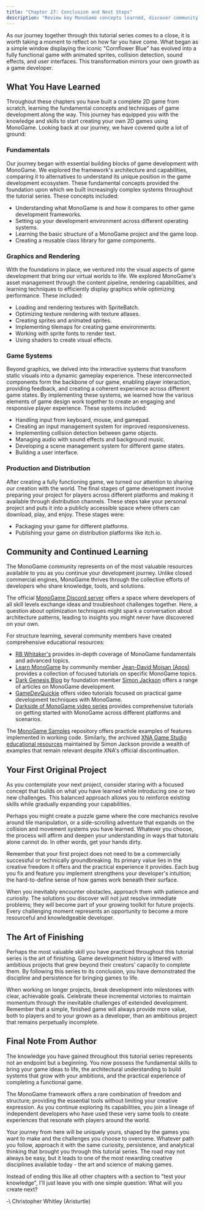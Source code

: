 ```yaml
---
title: "Chapter 27: Conclusion and Next Steps"
description: "Review key MonoGame concepts learned, discover community resources, and get practical advice for beginning your own game development projects."
---
```


As our journey together through this tutorial series comes to a close, it is worth taking a moment to reflect on how far you have come.  What began as a simple window displaying the iconic "Cornflower Blue" has evolved into a fully functional game with animated sprites, collision detection, sound effects, and user interfaces.  This transformation mirrors your own growth as a game developer.

## What You Have Learned

Throughout these chapters you have built a complete 2D game from scratch, learning the fundamental concepts and techniques of game development along the way.  This journey has equipped you with the knowledge and skills to start creating your own 2D games using MonoGame. Looking back at our journey, we have covered quite a lot of ground:

### Fundamentals

Our journey began with essential building blocks of game development with MonoGame.  We explored the framework's architecture and capabilities, comparing it to alternatives to understand its unique position in the game development ecosystem.  These fundamental concepts provided the foundation upon which we built increasingly complex systems throughout the tutorial series.  These concepts included:

- Understanding what MonoGame is and how it compares to other game development frameworks.
- Setting up your development environment across different operating systems.
- Learning the basic structure of a MonoGame project and the game loop.
- Creating a reusable class library for game components.

### Graphics and Rendering

With the foundations in place, we ventured into the visual aspects of game development that bring our virtual worlds to life.  We explored MonoGame's asset management through the content pipeline, rendering capabilities, and learning techniques to efficiently display graphics while optimizing performance.  These included:

- Loading and rendering textures with SpriteBatch.
- Optimizing texture rendering with texture atlases.
- Creating sprites and animated sprites.
- Implementing tilemaps for creating game environments.
- Working with sprite fonts to render text.
- Using shaders to create visual effects.

### Game Systems

Beyond graphics, we delved into the interactive systems that transform static visuals into a dynamic gameplay experience.  These interconnected components form the backbone of our game, enabling player interaction, providing feedback, and creating a coherent experience across different game states.  By implementing these systems, we learned how the various elements of game design work together to create an engaging and responsive player experience.  These systems included:

- Handling input from keyboard, mouse, and gamepad.
- Creating an input management system for improved responsiveness.
- Implementing collision detection between game objects.
- Managing audio with sound effects and background music.
- Developing a scene management system for different game states.
- Building a user interface.

### Production and Distribution

After creating a fully functioning game, we turned our attention to sharing our creation with the world.  The final stages of game development involve preparing your project for players across different platforms and making it available through distribution channels.  These steps take your personal project and puts it into a publicly accessible space where others can download, play, and enjoy.  These stages were:

- Packaging your game for different platforms.
- Publishing your game on distribution platforms like itch.io.

## Community and Continued Learning

The MonoGame community represents on of the most valuable resources available to you as you continue your development journey.  Unlike closed commercial engines, MonoGame thrives through the collective efforts of developers who share knowledge, tools, and solutions.

The official [MonoGame Discord server](https://discord.gg/MonoGame) offers a space where developers of all skill levels exchange ideas and troubleshoot challenges together.  Here, a question about optimization techniques might spark a conversation about architecture patterns, leading to insights you might never have discovered on your own.

For structure learning, several community members have created comprehensive educational resources:

- [RB Whitaker's](http://rbwhitaker.wikidot.com/MonoGame-getting-started-tutorials) provides in-depth coverage of MonoGame fundamentals and advanced topics.
- [Learn MonoGame](https://learn-MonoGame.github.io/) by community member [Jean-David Moisan (Apos)](https://github.com/Apostolique) provides a collection of focused tutorials on specific MonoGame topics.
- [Dark Genesis Blog](https://darkgenesis.zenithmoon.com/tag.html?tag=MonoGame) by foundation member [Simon Jackson](https://github.com/SimonDarksideJ) offers a range of articles on MonoGame development.
- [GameDevQuickie](https://www.youtube.com/@GameDevQuickie/) offers video tutorials focused on practical game development techniques with MonoGame.
- [Darkside of MonoGame video series](https://www.youtube.com/@DarksideofMonoGame) provides comprehensive tutorials on getting started with MonoGame across different platforms and scenarios.

The [MonoGame Samples](https://github.com/MonoGame/MonoGame.Samples) repository offers practicle examples of features implemented in working code. Similarly, the archived [XNA Game Studio educational resources](https://github.com/SimonDarksideJ/XNAGameStudio) maintained by Simon Jackson provide a wealth of examples that remain relevant despite XNA's official discontinuation.

## Your First Original Project

As you contemplate your next project, consider staring with a focused concept that builds on what you have learned while introducing one or two new challenges.  This balanced approach allows you to reinforce existing skills while gradually expanding your capabilities.

Perhaps you might create a puzzle game where the core mechanics revolve around tile manipulation, or a side-scrolling adventure that expands on the collision and movement systems you have learned.  Whatever you choose, the process will affirm and deepen your understanding in ways that tutorials alone cannot do.  In other words, get your hands dirty.

Remember that your first project does not need to be a commercially successful or technically groundbreaking.  Its primary value lies in the creative freedom it offers and the practical experience it provides.  Each bug you fix and feature you implement strengthens your developer's intuition; the hard-to-define sense of how games work beneath their surface.

When you inevitably encounter obstacles, approach them with patience and curiosity.  The solutions you discover will not just resolve immediate problems; they will become part of your growing toolkit for future projects. Every challenging moment represents an opportunity to become a more resourceful and knowledgeable developer.

## The Art of Finishing

Perhaps the most valuable skill you have practiced throughout this tutorial series is the art of finishing.  Game development history is littered with ambitious projects that grew beyond their creators' capacity to complete them.  By following this series to its conclusion, you have demonstrated the discipline and persistence for bringing games to life.

When working on longer projects, break development into milestones with clear, achievable goals.  Celebrate these incremental victories to maintain momentum through the inevitable challenges of extended development.  Remember that a simple, finished game will always provide more value, both to players and to your grown as a developer, than an ambitious project that remains perpetually incomplete.

## Final Note From Author

The knowledge you have gained throughout this tutorial series represents not an endpoint but a beginning. You now possess the fundamental skills to bring your game ideas to life, the architectural understanding to build systems that grow with your ambitions, and the practical experience of completing a functional game.

The MonoGame framework offers a rare combination of freedom and structure; providing the essential tools without limiting your creative expression.  As you continue exploring its capabilities, you join a lineage of independent developers who have used these very same tools to create experiences that resonate with players around the world.

Your journey from here will be uniquely yours, shaped by the games you want to make and the challenges you choose to overcome.  Whatever path you follow, approach it with the same curiosity, persistence, and analytical thinking that brought you through this tutorial series.  The road may not always be easy, but it leads to one of the most rewarding creative disciplines available today - the art and science of making games.

Instead of ending this like all other chapters with a section to "test your knowledge", I'll just leave you with one simple question: What will you create next?

-\ Christopher Whitley (Aristurtle)
